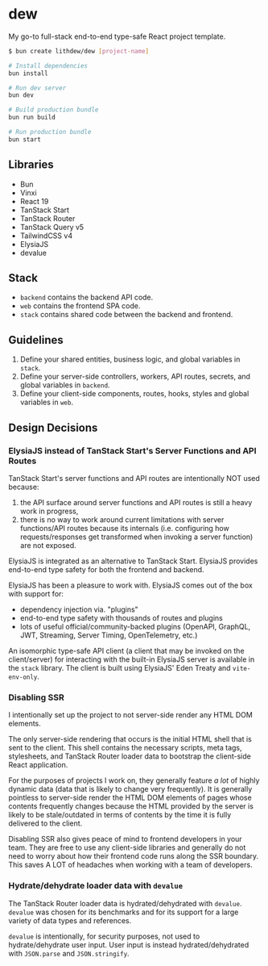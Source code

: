 # dew

My go-to full-stack end-to-end type-safe React project template.

```bash
$ bun create lithdew/dew [project-name]
```

```bash
# Install dependencies
bun install

# Run dev server
bun dev

# Build production bundle
bun run build

# Run production bundle
bun start
```

## Libraries

- Bun
- Vinxi
- React 19
- TanStack Start
- TanStack Router
- TanStack Query v5
- TailwindCSS v4
- ElysiaJS
- devalue

## Stack

- `backend` contains the backend API code.
- `web` contains the frontend SPA code.
- `stack` contains shared code between the backend and frontend.

## Guidelines

1. Define your shared entities, business logic, and global variables in `stack`.
2. Define your server-side controllers, workers, API routes, secrets, and global variables in `backend`.
3. Define your client-side components, routes, hooks, styles and global variables in `web`.

## Design Decisions

### ElysiaJS instead of TanStack Start's Server Functions and API Routes

TanStack Start's server functions and API routes are intentionally NOT used because:

1. the API surface around server functions and API routes is still a heavy work in progress,
2. there is no way to work around current limitations with server functions/API routes because its internals (i.e. configuring how requests/responses get transformed when invoking a server function) are not exposed.

ElysiaJS is integrated as an alternative to TanStack Start. ElysiaJS provides end-to-end type safety for both the frontend and backend.

ElysiaJS has been a pleasure to work with. ElysiaJS comes out of the box with support for:

- dependency injection via. "plugins"
- end-to-end type safety with thousands of routes and plugins
- lots of useful official/community-backed plugins (OpenAPI, GraphQL, JWT, Streaming, Server Timing, OpenTelemetry, etc.)

An isomorphic type-safe API client (a client that may be invoked on the client/server) for interacting with the built-in ElysiaJS server is available in the `stack` library. The client is built using ElysiaJS' Eden Treaty and `vite-env-only`.

### Disabling SSR

I intentionally set up the project to not server-side render any HTML DOM elements.

The only server-side rendering that occurs is the initial HTML shell that is sent to the client. This shell contains the necessary scripts, meta tags, stylesheets, and TanStack Router loader data to bootstrap the client-side React application.

For the purposes of projects I work on, they generally feature _a lot_ of highly dynamic data (data that is likely to change very frequently). It is generally pointless to server-side render the HTML DOM elements of pages whose contents frequently changes because the HTML provided by the server is likely to be stale/outdated in terms of contents by the time it is fully delivered to the client.

Disabling SSR also gives peace of mind to frontend developers in your team. They are free to use any client-side libraries and generally do not need to worry about how their frontend code runs along the SSR boundary. This saves A LOT of headaches when working with a team of developers.

### Hydrate/dehydrate loader data with `devalue`

The TanStack Router loader data is hydrated/dehydrated with `devalue`. `devalue` was chosen for its benchmarks and for its support for a large variety of data types and references.

`devalue` is intentionally, for security purposes, not used to hydrate/dehydrate user input. User input is instead hydrated/dehydrated with `JSON.parse` and `JSON.stringify`.
